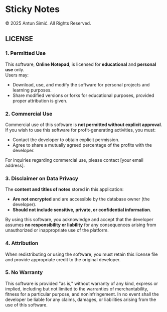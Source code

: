 # Sticky Notes
© 2025 Antun Simić. All Rights Reserved.

## LICENSE

### 1. Permitted Use
This software, **Online Notepad**, is licensed for **educational** and **personal use** only.  
Users may:
- Download, use, and modify the software for personal projects and learning purposes.
- Share modified versions or forks for educational purposes, provided proper attribution is given.

### 2. Commercial Use
Commercial use of this software is **not permitted without explicit approval**.  
If you wish to use this software for profit-generating activities, you must:
- Contact the developer to obtain explicit permission.
- Agree to share a mutually agreed percentage of the profits with the developer.

For inquiries regarding commercial use, please contact [your email address].

### 3. Disclaimer on Data Privacy
The **content and titles of notes** stored in this application:
- **Are not encrypted** and are accessible by the database owner (the developer).  
- **Should not include sensitive, private, or confidential information**.

By using this software, you acknowledge and accept that the developer assumes **no responsibility or liability** for any consequences arising from unauthorized or inappropriate use of the platform.

### 4. Attribution
When redistributing or using the software, you must retain this license file and provide appropriate credit to the original developer.

### 5. No Warranty
This software is provided "as is," without warranty of any kind, express or implied, including but not limited to the warranties of merchantability, fitness for a particular purpose, and noninfringement. In no event shall the developer be liable for any claims, damages, or liabilities arising from the use of this software.
